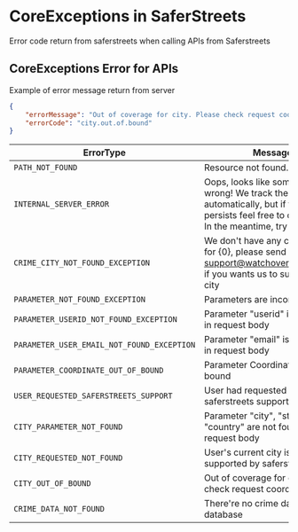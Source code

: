 # CoreExceptions in SaferStreets

Error code return from saferstreets when calling APIs from Saferstreets

## CoreExceptions Error for APIs
Example of error message return from server
```json
{
    "errorMessage": "Out of coverage for city. Please check request coordinates",
    "errorCode": "city.out.of.bound"
}
```


ErrorType | Message
----------- | --------------
`PATH_NOT_FOUND` | Resource not found.
`INTERNAL_SERVER_ERROR` | Oops, looks like something went wrong! We track these errors automatically, but if the problem persists feel free to contact us. In the meantime, try refreshing.
`CRIME_CITY_NOT_FOUND_EXCEPTION` | We don't have any crime data for {0}, please send us email support@watchovermeapp.com, if you wants us to support this city
`PARAMETER_NOT_FOUND_EXCEPTION` | Parameters are incorrect
`PARAMETER_USERID_NOT_FOUND_EXCEPTION` | Parameter "userid" is not found in request body
`PARAMETER_USER_EMAIL_NOT_FOUND_EXCEPTION` | Parameter "email" is not found in request body
`PARAMETER_COORDINATE_OUT_OF_BOUND` | Parameter Coordinate is out of bound
`USER_REQUESTED_SAFERSTREETS_SUPPORT` | User had requested for saferstreets support.
`CITY_PARAMETER_NOT_FOUND` | Parameter "city", "state", or "country" are not found in request body
`CITY_REQUESTED_NOT_FOUND` | User's current city is not supported by saferstreets.
`CITY_OUT_OF_BOUND` | Out of coverage for city. Please check request coordinates
`CRIME_DATA_NOT_FOUND` | There're no crime data in database
